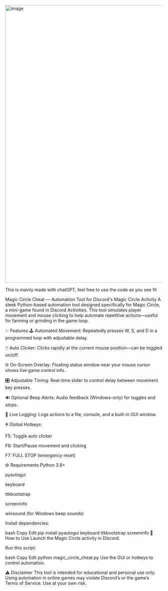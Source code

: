 <img width="1547" height="888" alt="image" src="https://github.com/user-attachments/assets/472bce71-76d7-4881-bd79-75d0d9a15e57" /> 


This is mainly made with chatGPT, feel free to use the code as you see fit 

Magic Circle Cheat — Automation Tool for Discord's Magic Circle Activity
A sleek Python-based automation tool designed specifically for Magic Circle, a mini-game found in Discord Activities. This tool simulates player movement and mouse clicking to help automate repetitive actions—useful for farming or grinding in the game loop.

✨ Features
🕹️ Automated Movement: Repeatedly presses W, S, and D in a programmed loop with adjustable delay.

🖱️ Auto Clicker: Clicks rapidly at the current mouse position—can be toggled on/off.

🌐 On-Screen Overlay: Floating status window near your mouse cursor shows live game control info.

🎛️ Adjustable Timing: Real-time slider to control delay between movement key presses.

🔊 Optional Beep Alerts: Audio feedback (Windows-only) for toggles and stops.

🧠 Live Logging: Logs actions to a file, console, and a built-in GUI window.

🖲️ Global Hotkeys:

F5: Toggle auto clicker

F6: Start/Pause movement and clicking

F7: FULL STOP (emergency reset)

⚙️ Requirements
Python 3.8+

pyautogui

keyboard

ttkbootstrap

screeninfo

winsound (for Windows beep sounds)

Install dependencies:

bash
Copy
Edit
pip install pyautogui keyboard ttkbootstrap screeninfo
🚀 How to Use
Launch the Magic Circle activity in Discord.

Run this script:

bash
Copy
Edit
python magic_circle_cheat.py
Use the GUI or hotkeys to control automation.

⚠️ Disclaimer
This tool is intended for educational and personal use only. Using automation in online games may violate Discord’s or the game’s Terms of Service. Use at your own risk.
